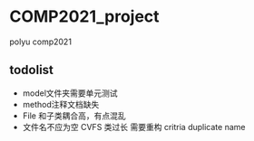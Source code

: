 # COMP2021_project
polyu comp2021

## todolist
- model文件夹需要单元测试
- method注释文档缺失
- File 和子类耦合高，有点混乱
- 文件名不应为空
  CVFS 类过长 需要重构
  critria duplicate name